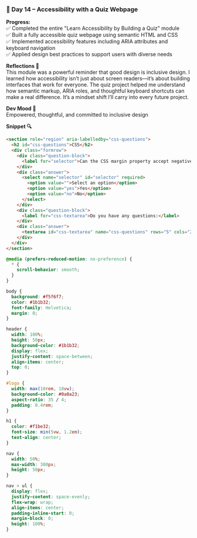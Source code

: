 ### 📅 Day 14 – Accessibility with a Quiz Webpage

**Progress:**  
✅ Completed the entire "Learn Accessibility by Building a Quiz" module  
✅ Built a fully accessible quiz webpage using semantic HTML and CSS  
✅ Implemented accessibility features including ARIA attributes and keyboard navigation  
✅ Applied design best practices to support users with diverse needs

**Reflections 🧠**  
This module was a powerful reminder that good design is inclusive design. I learned how accessibility isn’t just about screen readers—it’s about building interfaces that work for everyone. The quiz project helped me understand how semantic markup, ARIA roles, and thoughtful keyboard shortcuts can make a real difference. It’s a mindset shift I’ll carry into every future project.

**Dev Mood 💬**  
Empowered, thoughtful, and committed to inclusive design

**Snippet 🔍**  
```html
<section role="region" aria-labelledby="css-questions">
  <h2 id="css-questions">CSS</h2>
  <div class="formrow">
    <div class="question-block">
      <label for="selector">Can the CSS margin property accept negative values?</label>
    </div>
    <div class="answer">
      <select name="selector" id="selector" required>
        <option value="">Select an option</option>
        <option value="yes">Yes</option>
        <option value="no">No</option>
      </select>
    </div>
    <div class="question-block">
      <label for="css-textarea">Do you have any questions:</label>
    </div>
    <div class="answer">
      <textarea id="css-textarea" name="css-questions" rows="5" cols="24"></textarea>
    </div>
  </div>
</section>
```
```css
@media (prefers-reduced-motion: no-preference) {
  * {
    scroll-behavior: smooth;
  }
}

body {
  background: #f5f6f7;
  color: #1b1b32;
  font-family: Helvetica;
  margin: 0;
}

header {
  width: 100%;
  height: 50px;
  background-color: #1b1b32;
  display: flex;
  justify-content: space-between;
  align-items: center;
  top: 0;
}

#logo {
  width: max(10rem, 18vw);
  background-color: #0a0a23;
  aspect-ratio: 35 / 4;
  padding: 0.4rem;
}

h1 {
  color: #f1be32;
  font-size: min(5vw, 1.2em);
  text-align: center;
}

nav {
  width: 50%;
  max-width: 300px;
  height: 50px;
}

nav > ul {
  display: flex;
  justify-content: space-evenly;
  flex-wrap: wrap;
  align-items: center;
  padding-inline-start: 0;
  margin-block: 0;
  height: 100%;
}
```

